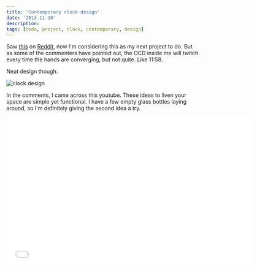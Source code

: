 ```yaml
---
title: 'Contemporary clock design'
date: '2013-11-10'
description:
tags: [todo, project, clock, contemporary, design]
---
```


Saw [this][original] on [Reddit][source], now I'm considering this as my next project to do.
But as some of the commenters have pointed out, the OCD inside me will twitch every time the hands
are converging, but not quite. Like 11:58.

Neat design though.

![clock design](http://i.imgur.com/B2CqP4I.jpg)

In the comments, I came across this youtube. These ideas to liven your space are simple yet functional. I have a few empty glass bottles laying around, so I'm definitely giving the second idea a try.

<iframe width="640" height="390" src="//www.youtube.com/embed/J5Vr9Rs8fBs" frameborder="0" allowfullscreen></iframe>


[original]: http://www.coroflot.com/nazar-sigaher/frame-clock
[source]: http://www.reddit.com/r/pics/comments/1qahu1/i_want_this/
